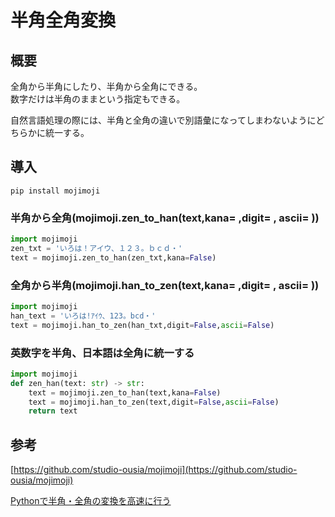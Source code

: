 # 半角全角変換

## 概要

全角から半角にしたり、半角から全角にできる。  
数字だけは半角のままという指定もできる。

自然言語処理の際には、半角と全角の違いで別語彙になってしまわないようにどちらかに統一する。

## 導入

```
pip install mojimoji
```

### 半角から全角(mojimoji.zen_to_han(text,kana= ,digit= , ascii= ))

```py
import mojimoji
zen_txt = 'いろは！アイウ、１２３。ｂｃｄ・'
text = mojimoji.zen_to_han(zen_txt,kana=False)
```

### 全角から半角(mojimoji.han_to_zen(text,kana= ,digit= , ascii= ))

```py
import mojimoji
han_text = 'いろは!ｱｲｳ、123。bcd・'
text = mojimoji.han_to_zen(han_txt,digit=False,ascii=False)
```

### 英数字を半角、日本語は全角に統一する
```py
import mojimoji
def zen_han(text: str) -> str:
    text = mojimoji.zen_to_han(text,kana=False)
    text = mojimoji.han_to_zen(text,digit=False,ascii=False)
    return text
```

## 参考

[https://github.com/studio-ousia/mojimoji](https://github.com/studio-ousia/mojimoji)

[Pythonで半角・全角の変換を高速に行う](https://qiita.com/ikuyamada/items/fea6c8f81e7cac7cf318)

